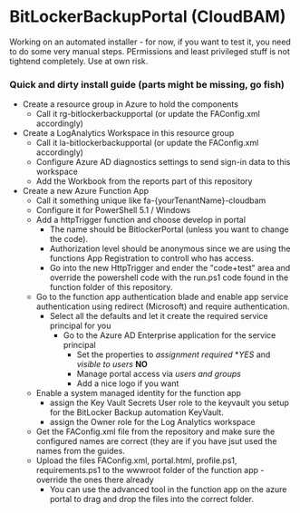 # BitLockerBackupPortal (CloudBAM)

Working on an automated installer - for now, if you want to test it, you need to do some very manual steps.
PErmissions and least privileged stuff is not tightend completely. Use at own risk.

### Quick and dirty install guide (parts might be missing, go fish) 

- Create a resource group in Azure to hold the components
  - Call it rg-bitlockerbackupportal (or update the FAConfig.xml accordingly)
- Create a LogAnalytics Workspace in this resource group
  - Call it la-bitlockerbackupportal (or update the FAConfig.xml accordingly)
  - Configure Azure AD diagnostics settings to send sign-in data to this workspace
  - Add the Workbook from the reports part of this repository
- Create a new Azure Function App
  - Call it something unique like fa-{yourTenantName}-cloudbam
  - Configure it for PowerShell 5.1 / Windows
  - Add a httpTrigger function and choose develop in portal
    - The name should be BitlockerPortal (unless you want to change the code).
    - Authorization level should be anonymous since we are using the functions App Registration to controll who has access.
    - Go into the new HttpTrigger and ender the "code+test" area and override the powershell code with the run.ps1 code found in the function folder of this repository.
  - Go to the function app authentication blade and enable app service authentication using redirect (Microsoft) and require authentication. 
    - Select all the defaults and let it create the required service principal for you
      - Go to the Azure AD Enterprise application for the service principal
        - Set the properties to *assignment required* **YES* and *visible to users* **NO**
        - Manage portal access via *users and groups*
        - Add a nice logo if you want
  - Enable a system managed identity for the function app
    - assign the Key Vault Secrets User role to the keyvault you setup for the BitLocker Backup automation KeyVault.
    - assign the Owner role for the Log Analytics workspace
  - Get the FAConfig.xml file from the repository and make sure the configured names are correct (they are if you have jsut used the names from the guides.
  - Upload the files FAConfig.xml, portal.html, profile.ps1, requirements.ps1 to the wwwroot folder of the function app - override the ones there already
    - You can use the advanced tool in the function app on the azure portal to drag and drop the files into the correct folder.
